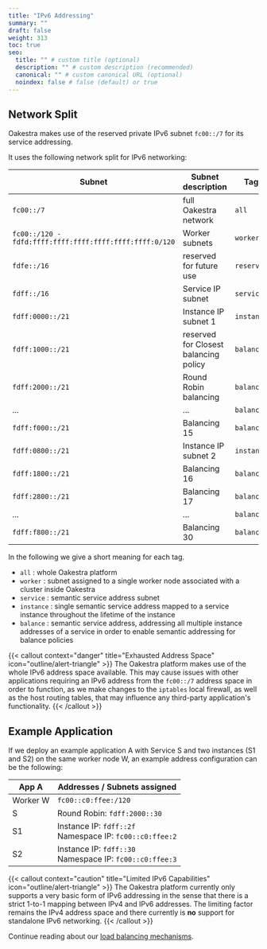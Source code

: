 ```yaml
---
title: "IPv6 Addressing"
summary: ""
draft: false
weight: 313
toc: true
seo:
  title: "" # custom title (optional)
  description: "" # custom description (recommended)
  canonical: "" # custom canonical URL (optional)
  noindex: false # false (default) or true
---
```


## Network Split

Oakestra makes use of the reserved private IPv6 subnet `fc00::/7` for its service addressing.

It uses the following network split for IPv6 networking:

| Subnet                                                  | Subnet description                 | Tag        |
|---------------------------------------------------------|------------------------------------|------------|
| `fc00::/7`                                              | full Oakestra network              | `all`      |
| `fc00::/120 - fdfd:ffff:ffff:ffff:ffff:ffff:ffff:0/120` | Worker subnets                     | `worker`   |
| `fdfe::/16`                                             | reserved for future use            | `reserved` |
| `fdff::/16`                                             | Service IP subnet                  | `service`  |
| `fdff:0000::/21`                                        | Instance IP subnet 1               | `instance` |
| `fdff:1000::/21`                                        | reserved for Closest balancing policy | `balance`  |
| `fdff:2000::/21`                                        | Round Robin balancing              | `balance`  |
| ...                                                     | ...                                | `balance`  |
| `fdff:f000::/21`                                        | Balancing 15                       | `balance`  |
| `fdff:0800::/21`                                        | Instance IP subnet 2               | `instance` |
| `fdff:1800::/21`                                        | Balancing 16                       | `balance`  |
| `fdff:2800::/21`                                        | Balancing 17                       | `balance`  |
| ...                                                     | ...                                | `balance`  |
| `fdff:f800::/21`                                        | Balancing 30                       | `balance`  |

In the following we give a short meaning for each tag.

* `all` : whole Oakestra platform
* `worker` : subnet assigned to a single worker node associated with a cluster inside Oakestra
* `service` : semantic service address subnet
* `instance` : single semantic service address mapped to a service instance throughout the lifetime of the instance
* `balance` : semantic service address, addressing all multiple instance addresses of a service in order to enable
semantic addressing for balance policies

{{< callout context="danger" title="Exhausted Address Space" icon="outline/alert-triangle" >}}
The Oakestra platform makes use of the whole IPv6 address space available.
This may cause issues with other applications requiring an IPv6 address from the `fc00::/7`
address space in order to function, as we make changes to the `iptables` local firewall,
as well as the host routing tables, that may influence any third-party application's functionality.
{{< /callout >}}

## Example Application

If we deploy an example application A with Service S and two instances (S1 and S2) on the same worker node W,
an example address configuration can be the following:

| App A    | Addresses / Subnets assigned                                |
|----------|-------------------------------------------------------------|
| Worker W | `fc00::c0:ffee:/120`                                        |
| S        | Round Robin: `fdff:2000::30`                                |
| S1       | Instance IP: `fdff::2f`<br> Namespace IP: `fc00::c0:ffee:2` |
| S2       | Instance IP: `fdff::30`<br> Namespace IP: `fc00::c0:ffee:3` | 


{{< callout context="caution" title="Limited IPv6 Capabilities" icon="outline/alert-triangle" >}}
The Oakestra platform currently only supports a very basic form of IPv6 addressing in the sense that there is a 
strict 1-to-1 mapping between IPv4 and IPv6 addresses.
The limiting factor remains the IPv4 address space and there currently is **no** support for standalone IPv6 networking.
{{< /callout >}}

Continue reading about our [load balancing mechanisms](../load-balancing/).